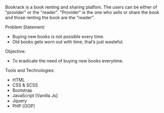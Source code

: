 Bookrack is a book renting and sharing platfom. The users can be either of "provider" or the "reader". "Provider" is the one who sells or share the book and those renting the book are the "reader". 

Problem Statement:
- Buying new books is not possible every time.
- Old books gets worn out with time, that’s just wasteful.

Objective:
- To eradicate the need of buying new books everytime.

Tools and Technologies:
- HTML
- CSS & SCSS
- Bootstrap
- JavaScript [Vanilla Js]
- Jquery
- PHP [OOP]
